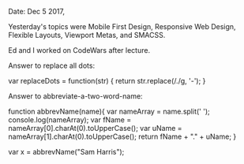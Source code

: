 Date: Dec 5 2017,

Yesterday's topics were Mobile First Design, Responsive Web Design, Flexible Layouts, Viewport Metas, and SMACSS. 

Ed and I worked on CodeWars after lecture. 

Answer to replace all dots:

var replaceDots = function(str) {
    return str.replace(/\./g, '-');
  }

Answer to abbreviate-a-two-word-name:

function abbrevName(name){
    var nameArray = name.split(' ');
    console.log(nameArray);
    var fName = nameArray[0].charAt(0).toUpperCase();
    var uName = nameArray[1].charAt(0).toUpperCase();
    return fName + "." + uName;
  }
  
var x = abbrevName("Sam Harris");